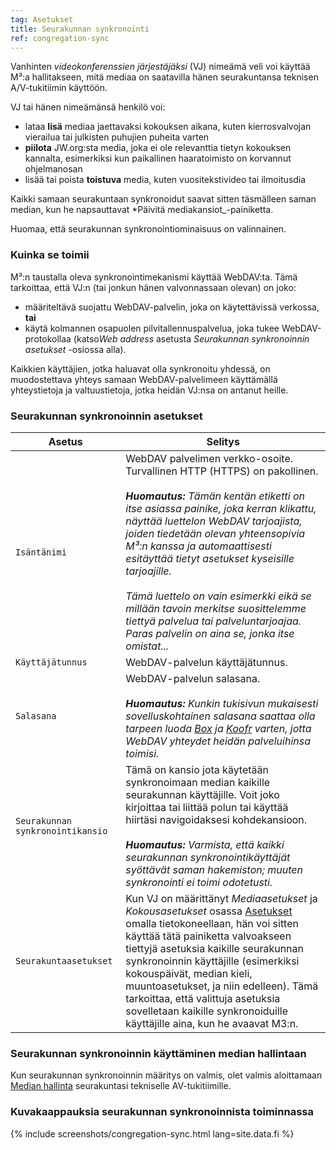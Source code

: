 ```yaml
---
tag: Asetukset
title: Seurakunnan synkronointi
ref: congregation-sync
---
```


Vanhinten *videokonferenssien järjestäjäksi* (VJ) nimeämä veli voi käyttää M³:a hallitakseen, mitä mediaa on saatavilla hänen seurakuntansa teknisen A/V-tukitiimin käyttöön.

VJ tai hänen nimeämänsä henkilö voi:

- lataa **lisä** mediaa jaettavaksi kokouksen aikana, kuten kierrosvalvojan vierailua tai julkisten puhujien puheita varten
- **piilota** JW.org:sta media, joka ei ole relevanttia tietyn kokouksen kannalta, esimerkiksi kun paikallinen haaratoimisto on korvannut ohjelmanosan
- lisää tai poista **toistuva** media, kuten vuositekstivideo tai ilmoitusdia

Kaikki samaan seurakuntaan synkronoidut saavat sitten täsmälleen saman median, kun he napsauttavat *Päivitä mediakansiot_-painiketta.

Huomaa, että seurakunnan synkronointiominaisuus on valinnainen.

### Kuinka se toimii

M³:n taustalla oleva synkronointimekanismi käyttää WebDAV:ta. Tämä tarkoittaa, että VJ:n (tai jonkun hänen valvonnassaan olevan) on joko:

- määriteltävä suojattu WebDAV-palvelin, joka on käytettävissä verkossa, **tai**
- käytä kolmannen osapuolen pilvitallennuspalvelua, joka tukee WebDAV-protokollaa (katso*Web address* asetusta *Seurakunnan synkronoinnin asetukset* -osiossa alla).

Kaikkien käyttäjien, jotka haluavat olla synkronoitu yhdessä, on muodostettava yhteys samaan WebDAV-palvelimeen käyttämällä yhteystietoja ja valtuustietoja, jotka heidän VJ:nsa on antanut heille.

### Seurakunnan synkronoinnin asetukset

| Asetus                           | Selitys                                                                                                                                                                                                                                                                                                                                                                                                                                                                                                                                        |
| -------------------------------- | ---------------------------------------------------------------------------------------------------------------------------------------------------------------------------------------------------------------------------------------------------------------------------------------------------------------------------------------------------------------------------------------------------------------------------------------------------------------------------------------------------------------------------------------------- |
| `Isäntänimi`                     | WebDAV palvelimen verkko-osoite. Turvallinen HTTP (HTTPS) on pakollinen. <br><br> ***Huomautus:** Tämän kentän etiketti on itse asiassa painike, joka kerran klikattu, näyttää luettelon WebDAV tarjoajista, joiden tiedetään olevan yhteensopivia M³:n kanssa ja automaattisesti esitäyttää tietyt asetukset kyseisille tarjoajille. <br><br> Tämä luettelo on vain esimerkki eikä se millään tavoin merkitse suosittelemme tiettyä palvelua tai palveluntarjoajaa. Paras palvelin on aina se, jonka itse omistat...* |
| `Käyttäjätunnus`                 | WebDAV-palvelun käyttäjätunnus.                                                                                                                                                                                                                                                                                                                                                                                                                                                                                                                |
| `Salasana`                       | WebDAV-palvelun salasana. <br><br> ***Huomautus:** Kunkin tukisivun mukaisesti sovelluskohtainen salasana saattaa olla tarpeen luoda [Box](https://support.box.com/hc/en-us/articles/360043696414-WebDAV-with-Box) ja [Koofr](https://koofr.eu/help/koofr_with_webdav/how-do-i-connect-a-service-to-koofr-through-webdav/) varten, jotta WebDAV yhteydet heidän palveluihinsa toimisi.*                                                                                                                                            |
| `Seurakunnan synkronointikansio` | Tämä on kansio jota käytetään synkronoimaan median kaikille seurakunnan käyttäjille. Voit joko kirjoittaa tai liittää polun tai käyttää hiirtäsi navigoidaksesi kohdekansioon. <br><br> ***Huomautus:** Varmista, että kaikki seurakunnan synkronointikäyttäjät syöttävät saman hakemiston; muuten synkronointi ei toimi odotetusti.*                                                                                                                                                                                              |
| `Seurakuntaasetukset`            | Kun VJ on määrittänyt *Mediaasetukset* ja *Kokousasetukset* osassa [Asetukset]({{page.lang}}/#configuration) omalla tietokoneellaan, hän voi sitten käyttää tätä painiketta valvoakseen tiettyjä asetuksia kaikille seurakunnan synkronoinnin käyttäjille (esimerkiksi kokouspäivät, median kieli, muuntoasetukset, ja niin edelleen). Tämä tarkoittaa, että valittuja asetuksia sovelletaan kaikille synkronoiduille käyttäjille aina, kun he avaavat M3:n.                                                                                   |

### Seurakunnan synkronoinnin käyttäminen median hallintaan

Kun seurakunnan synkronoinnin määritys on valmis, olet valmis aloittamaan [Median hallinta]({{page.lang}}/#manage-media) seurakuntasi tekniselle AV-tukitiimille.

### Kuvakaappauksia seurakunnan synkronoinnista toiminnassa

{% include screenshots/congregation-sync.html lang=site.data.fi %}
